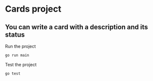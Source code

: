 # Cards project
## You can write a card with a description and its status


Run the project
```sh
go run main
```

Test the project
```sh
go test
```
